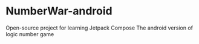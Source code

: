 # NumberWar-android
Open-source project for learning Jetpack Compose
The android version of logic number game
